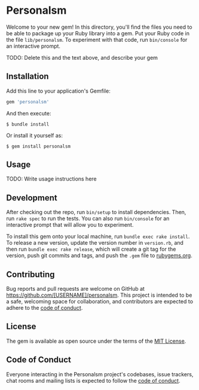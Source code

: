 # Personalsm

Welcome to your new gem! In this directory, you'll find the files you need to be able to package up your Ruby library into a gem. Put your Ruby code in the file `lib/personalsm`. To experiment with that code, run `bin/console` for an interactive prompt.

TODO: Delete this and the text above, and describe your gem

## Installation

Add this line to your application's Gemfile:

```ruby
gem 'personalsm'
```

And then execute:

    $ bundle install

Or install it yourself as:

    $ gem install personalsm

## Usage

TODO: Write usage instructions here

## Development

After checking out the repo, run `bin/setup` to install dependencies. Then, run `rake spec` to run the tests. You can also run `bin/console` for an interactive prompt that will allow you to experiment.

To install this gem onto your local machine, run `bundle exec rake install`. To release a new version, update the version number in `version.rb`, and then run `bundle exec rake release`, which will create a git tag for the version, push git commits and tags, and push the `.gem` file to [rubygems.org](https://rubygems.org).

## Contributing

Bug reports and pull requests are welcome on GitHub at https://github.com/[USERNAME]/personalsm. This project is intended to be a safe, welcoming space for collaboration, and contributors are expected to adhere to the [code of conduct](https://github.com/[USERNAME]/personalsm/blob/master/CODE_OF_CONDUCT.md).


## License

The gem is available as open source under the terms of the [MIT License](https://opensource.org/licenses/MIT).

## Code of Conduct

Everyone interacting in the Personalsm project's codebases, issue trackers, chat rooms and mailing lists is expected to follow the [code of conduct](https://github.com/[USERNAME]/personalsm/blob/master/CODE_OF_CONDUCT.md).
